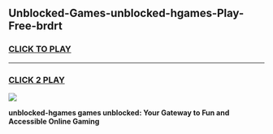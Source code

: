 
## Unblocked-Games-unblocked-hgames-Play-Free-brdrt
<h3>
<a href="https://premium76.site?title=unblocked-hgames&ref=18A1">CLICK TO PLAY</a></h3>
<hr>

<h3>
<a href="https://premium76.site?title=unblocked-hgames&ref=18A1">CLICK 2 PLAY</a>
  
</h3>

<a href="https://premium76.site?title=unblocked-hgames&ref=18A1"><img src="https://clearcache.store/games.png"></a>


**unblocked-hgames games unblocked: Your Gateway to Fun and Accessible Online Gaming**
